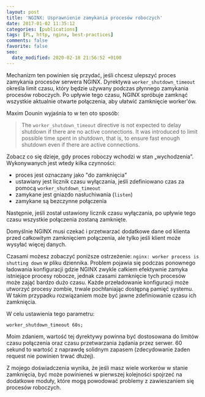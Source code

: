 ```yaml
---
layout: post
title: 'NGINX: Usprawnienie zamykania procesów roboczych'
date: 2017-01-02 11:35:12
categories: [publications]
tags: [PL, http, nginx, best-practices]
comments: false
favorite: false
seo:
  date_modified: 2020-02-18 21:56:52 +0100
---
```


Mechanizm ten powinien się przydać, jeśli chcesz ulepszyć proces zamykania procesów serwera NGINX. Dyrektywa `worker_shutdown_timeout` określa limit czasu, który będzie używany podczas płynnego zamykania procesów roboczych. Po upływie tego czasu, NGINX spróbuje zamknąć wszystkie aktualnie otwarte połączenia, aby ułatwić zamknięcie worker'ów.

Maxim Dounin wyjaśnia to w ten oto sposób:

  > The `worker_shutdown_timeout` directive is not expected to delay shutdown if there are no active connections. It was introduced to limit possible time spent in shutdown, that is, to ensure fast enough shutdown even if there are active connections.

Zobacz co się dzieje, gdy proces roboczy wchodzi w stan „wychodzenia”. Wykonywanych jest wtedy kilka czynności:

- proces jest oznaczany jako "do zamknięcia"
- ustawiany jest licznik czasu wyłączania, jeśli zdefiniowano czas za pomocą `worker_shutdown_timeout`
- zamykane jest gniazdo nasłuchiwania (`listen`)
- zamykane są bezczynne połączenia

Następnie, jeśli został ustawiony licznik czasu wyłączania, po upływie tego czasu wszystkie połączenia zostaną zamknięte.

Domyślnie NGINX musi czekać i przetwarzać dodatkowe dane od klienta przed całkowitym zamknięciem połączenia, ale tylko jeśli klient może wysyłać więcej danych.

Czasami możesz zobaczyć poniższe ostrzeżenie: `nginx: worker process is shutting down` w pliku dziennika. Problem pojawia się podczas ponownego ładowania konfiguracji gdzie NGINX zwykle całkiem efektywnie zamyka istniejące procesy robocze, jednak czasami zamknięcie tych procesów może zająć bardzo dużo czasu. Każde przeładowanie konfiguracji może utworzyć procesy zombie, trwale pochłaniając dostępną pamięć systemu. W takim przypadku rozwiązaniem może być jawne zdefiniowanie czasu ich zamknięcia.

W celu ustawienia tego parametru:

```nginx
worker_shutdown_timeout 60s;
```

Moim zdaniem, wartość tej dyrektywy powinna być dostosowana do limitów czasu połączenia oraz czasu przetwarzania żądania przez serwer. 60 sekund to wartość z naprawdę solidnym zapasem (zdecydowanie żaden request nie powinien trwać dłużej).

Z mojego doświadczenia wynika, że ​​jeśli masz wiele workerów w stanie zamknięcia, być może powinieneś w pierwszej kolejności spojrzeć na dodatkowe moduły, które mogą powodować problemy z zawieszaniem się procesów roboczych.
